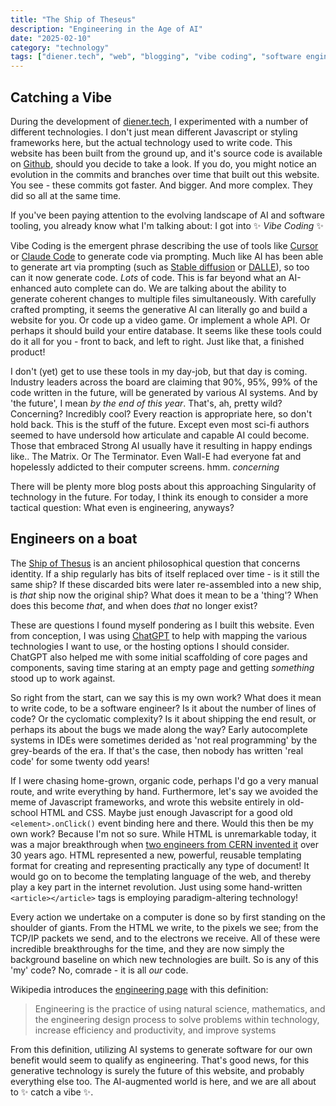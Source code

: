 ```yaml
---
title: "The Ship of Theseus"
description: "Engineering in the Age of AI"
date: "2025-02-10"
category: "technology"
tags: ["diener.tech", "web", "blogging", "vibe coding", "software engineering"]
---
```


## Catching a Vibe


During the development of [diener.tech](https://www.diener.tech), I experimented with a number of different technologies. I don't just mean different Javascript or styling frameworks here, but the actual technology used to write code. This website has been built from the ground up, and it's source code is available on [Github](https://github.com/mdiener87/diener-tech), should you decide to take a look. If you do, you might notice an evolution in the commits and branches over time that built out this website. You see - these commits got faster. And bigger. And more complex. They did so all at the same time.

If you've been paying attention to the evolving landscape of AI and software tooling, you already know what I'm talking about: I got into ✨ *Vibe Coding* ✨

Vibe Coding is the emergent phrase describing the use of tools like [Cursor](https://www.cursor.com/) or [Claude Code](https://www.anthropic.com/news/claude-3-7-sonnet) to generate code via prompting. Much like AI has been able to generate art via prompting (such as [Stable diffusion](https://stability.ai/) or [DALLE](https://openai.com/index/dall-e-3/)), so too can it now generate code. *Lots* of code. This is far beyond what an AI-enhanced auto complete can do. We are talking about the ability to generate coherent changes to multiple files simultaneously. With carefully crafted prompting, it seems the generative AI can literally go and build a website for you. Or code up a video game. Or implement a whole API. Or perhaps it should build your entire database. It seems like these tools could do it all for you - front to back, and left to right. Just like that, a finished product!

I don't (yet) get to use these tools in my day-job, but that day is coming. Industry leaders across the board are claiming that 90%, 95%, 99% of the code written in the future, will be generated by various AI systems. And by 'the future', I mean *by the end of this year*. That's, ah, pretty wild? Concerning? Incredibly cool? Every reaction is appropriate here, so don't hold back. This is the stuff of the future. Except even most sci-fi authors seemed to have undersold how articulate and capable AI could become. Those that embraced Strong AI usually have it resulting in happy endings like.. The Matrix. Or The Terminator. Even Wall-E had everyone fat and hopelessly addicted to their computer screens. hmm. *concerning* 

There will be plenty more blog posts about this approaching Singularity of technology in the future. For today, I think its enough to consider a more tactical question: What even is engineering, anyways?


## Engineers on a boat


The [Ship of Thesus](https://en.wikipedia.org/wiki/Ship_of_Theseus) is an ancient philosophical question that concerns identity. If a ship regularly has bits of itself replaced over time - is it still the same ship? If these discarded bits were later re-assembled into a new ship, is *that* ship now the original ship? What does it mean to be a 'thing'? When does this become *that*, and when does *that* no longer exist? 

These are questions I found myself pondering as I built this website. Even from conception, I was using [ChatGPT](https://chatgpt.com/) to help with mapping the various technologies I want to use, or the hosting options I should consider. ChatGPT also helped me with some initial scaffolding of core pages and components, saving time staring at an empty page and getting *something* stood up to work against. 

So right from the start, can we say this is my own work? What does it mean to write code, to be a software engineer? Is it about the number of lines of code? Or the cyclomatic complexity? Is it about shipping the end result, or perhaps its about the bugs we made along the way? Early autocomplete systems in IDEs were sometimes derided as 'not real programming' by the grey-beards of the era. If that's the case, then nobody has written 'real code' for some twenty odd years!

If I were chasing home-grown, organic code, perhaps I'd go a very manual route, and write everything by hand. Furthermore, let's say we avoided the meme of Javascript frameworks, and wrote this website entirely in old-school HTML and CSS. Maybe just enough Javascript for a good old `<element>.onClick()` event binding here and there. Would this then be my own work? Because I'm not so sure. While HTML is unremarkable today, it was a major breakthrough when [two engineers from CERN invented it](https://en.wikipedia.org/wiki/HTML) over 30 years ago. HTML represented a new, powerful, reusable templating format for creating and representing practically any type of document! It would go on to become the templating language of the web, and thereby play a key part in the internet revolution. Just using some hand-written `<article></article>` tags is employing paradigm-altering technology!

Every action we undertake on a computer is done so by first standing on the shoulder of giants. From the HTML we write, to the pixels we see; from the TCP/IP packets we send, and to the electrons we receive. All of these were incredible breakthroughs for the time, and they are now simply the background baseline on which new technologies are built. So is any of this 'my' code? No, comrade - it is all *our* code.

Wikipedia introduces the [engineering page](https://en.wikipedia.org/wiki/Engineering) with this definition:
> Engineering is the practice of using natural science, mathematics, and the engineering design process to solve problems within technology, increase efficiency and productivity, and improve systems 

From this definition, utilizing AI systems to generate software for our own benefit would seem to qualify as engineering. That's good news, for this generative technology is surely the future of this website, and probably everything else too. The AI-augmented world is here, and we are all about to ✨ catch a vibe ✨.
